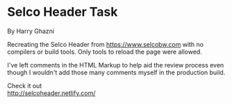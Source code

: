 # Selco Header Task
By Harry Ghazni

Recreating the Selco Header from https://www.selcobw.com with no compilers or build tools. Only tools to reload the page were allowed.

I've left comments in the HTML Markup to help aid the review process even though I wouldn't add those many comments myself in the production build.

Check it out <br>
http://selcoheader.netlify.com/